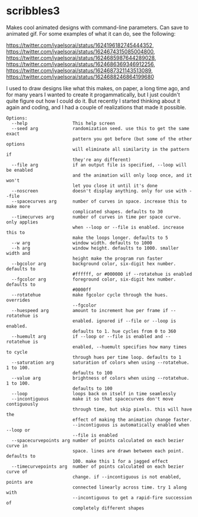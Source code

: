 # scribbles3
Makes cool animated designs with command-line parameters. Can save to animated gif. 
For some examples of what it can do, see the following:

https://twitter.com/iyaelsorai/status/1624196182745444352, https://twitter.com/iyaelsorai/status/1624674315085004800, https://twitter.com/iyaelsorai/status/1624685987644289028, https://twitter.com/iyaelsorai/status/1624686369346912256, https://twitter.com/iyaelsorai/status/1624687321143513089, https://twitter.com/iyaelsorai/status/1624688246864199680

I used to draw designs like what this makes, on paper, a long time ago, and for many years I wanted to create it progammatically, but I just couldn't quite figure out how I could do it. But recently I started thinking about it again and coding, and I had a couple of realizations that made it possible.

```
Options:
  --help                 This help screen
  --seed arg             randomization seed. use this to get the same exact
                         pattern you got before (but some of the other options
                         will eliminate all similarity in the pattern if
                         they're any different)
  --file arg             if an output file is specified, --loop will be enabled
                         and the animation will only loop once, and it won't
                         let you close it until it's done
  --noscreen             doesn't display anything. only for use with --file
  --spacecurves arg      number of curves in space. increase this to make more
                         complicated shapes. defaults to 30
  --timecurves arg       number of curves in time per space curve. only applies
                         when --loop or --file is enabled. increase this to
                         make the loops longer. defaults to 5
  --w arg                window width. defaults to 1000
  --h arg                window height. defaults to 1000. smaller width and
                         height make the program run faster
  --bgcolor arg          background color, six-digit hex number. defaults to
                         #ffffff, or #000000 if --rotatehue is enabled
  --fgcolor arg          foreground color, six-digit hex number. defaults to
                         #0000ff
  --rotatehue            make fgcolor cycle through the hues. overrides
                         --fgcolor
  --huespeed arg         amount to increment hue per frame if --rotatehue is
                         enabled. ignored if --file or --loop is enabled.
                         defaults to 1. hue cycles from 0 to 360
  --huemult arg          if --loop or --file is enabled and --rotatehue is
                         enabled, --huemult specifies how many times to cycle
                         through hues per time loop. defaults to 1
  --saturation arg       saturation of colors when using --rotatehue. 1 to 100.
                         defaults to 100
  --value arg            brightness of colors when using --rotatehue. 1 to 100.
                         defaults to 100
  --loop                 loops back on itself in time seamlessly
  --incontiguous         make it so that spacecurves don't move contiguously
                         through time, but skip pixels. this will have the
                         effect of making the animation change faster.
                         --incontiguous is automatically enabled when --loop or
                         --file is enabled
  --spacecurvepoints arg number of points calculated on each bezier curve in
                         space. lines are drawn between each point. defaults to
                         100. make this 1 for a jagged effect
  --timecurvepoints arg  number of points calculated on each bezier curve of
                         change. if --incontiguous is not enabled, points are
                         connected linearly across time. try 1 along with
                         --incontiguous to get a rapid-fire succession of
                         completely different shapes
```
